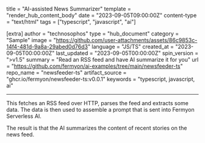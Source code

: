 title = "AI-assisted News Summarizer"
template = "render_hub_content_body"
date = "2023-09-05T09:00:00Z"
content-type = "text/html"
tags = ["typescript", "javascript", "ai"]

[extra]
author = "technosophos"
type = "hub_document"
category = "Sample"
image = "https://github.com/user-attachments/assets/86c9853c-14f4-481d-9a8a-29abed0d76d3"
language = "JS/TS"
created_at = "2023-09-05T00:00:00Z"
last_updated = "2023-09-05T00:00:00Z"
spin_version = ">v1.5"
summary =  "Read an RSS feed and have AI summarize it for you"
url = "https://github.com/fermyon/ai-examples/tree/main/newsfeeder-ts"
repo_name = "newsfeeder-ts"
artifact_source = "ghcr.io/fermyon/newsfeeder-ts:v0.0.1"
keywords = "typescript, javascript, ai"

---

This fetches an RSS feed over HTTP, parses the feed and extracts some data. The data is then used to assemble a prompt that is sent into Fermyon Serverless AI.

The result is that the AI summarizes the content of recent stories on the news feed.
